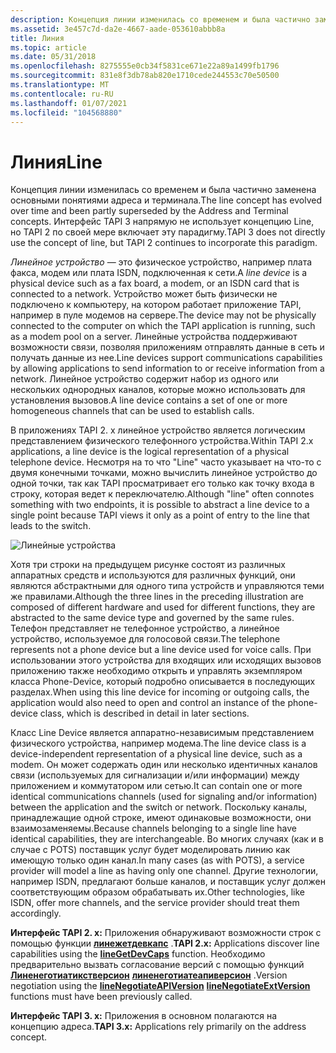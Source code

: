```yaml
---
description: Концепция линии изменилась со временем и была частично заменена основными понятиями адреса и терминала. Интерфейс TAPI 3 напрямую не использует концепцию Line, но TAPI 2 по своей мере включает эту парадигму.
ms.assetid: 3e457c7d-da2e-4667-aade-053610abbb8a
title: Линия
ms.topic: article
ms.date: 05/31/2018
ms.openlocfilehash: 8275555e0cb34f5831ce671e22a89a1499fb1796
ms.sourcegitcommit: 831e8f3db78ab820e1710cede244553c70e50500
ms.translationtype: MT
ms.contentlocale: ru-RU
ms.lasthandoff: 01/07/2021
ms.locfileid: "104568880"
---
```

# <a name="line"></a><span data-ttu-id="b6a6d-104">Линия</span><span class="sxs-lookup"><span data-stu-id="b6a6d-104">Line</span></span>

<span data-ttu-id="b6a6d-105">Концепция линии изменилась со временем и была частично заменена основными понятиями адреса и терминала.</span><span class="sxs-lookup"><span data-stu-id="b6a6d-105">The line concept has evolved over time and been partly superseded by the Address and Terminal concepts.</span></span> <span data-ttu-id="b6a6d-106">Интерфейс TAPI 3 напрямую не использует концепцию Line, но TAPI 2 по своей мере включает эту парадигму.</span><span class="sxs-lookup"><span data-stu-id="b6a6d-106">TAPI 3 does not directly use the concept of line, but TAPI 2 continues to incorporate this paradigm.</span></span>

<span data-ttu-id="b6a6d-107">*Линейное устройство* — это физическое устройство, например плата факса, модем или плата ISDN, подключенная к сети.</span><span class="sxs-lookup"><span data-stu-id="b6a6d-107">A *line device* is a physical device such as a fax board, a modem, or an ISDN card that is connected to a network.</span></span> <span data-ttu-id="b6a6d-108">Устройство может быть физически не подключено к компьютеру, на котором работает приложение TAPI, например в пуле модемов на сервере.</span><span class="sxs-lookup"><span data-stu-id="b6a6d-108">The device may not be physically connected to the computer on which the TAPI application is running, such as a modem pool on a server.</span></span> <span data-ttu-id="b6a6d-109">Линейные устройства поддерживают возможности связи, позволяя приложениям отправлять данные в сеть и получать данные из нее.</span><span class="sxs-lookup"><span data-stu-id="b6a6d-109">Line devices support communications capabilities by allowing applications to send information to or receive information from a network.</span></span> <span data-ttu-id="b6a6d-110">Линейное устройство содержит набор из одного или нескольких однородных каналов, которые можно использовать для установления вызовов.</span><span class="sxs-lookup"><span data-stu-id="b6a6d-110">A line device contains a set of one or more homogeneous channels that can be used to establish calls.</span></span>

<span data-ttu-id="b6a6d-111">В приложениях TAPI 2. x линейное устройство является логическим представлением физического телефонного устройства.</span><span class="sxs-lookup"><span data-stu-id="b6a6d-111">Within TAPI 2.x applications, a line device is the logical representation of a physical telephone device.</span></span> <span data-ttu-id="b6a6d-112">Несмотря на то что "Line" часто указывает на что-то с двумя конечными точками, можно вычислить линейное устройство до одной точки, так как TAPI просматривает его только как точку входа в строку, которая ведет к переключателю.</span><span class="sxs-lookup"><span data-stu-id="b6a6d-112">Although "line" often connotes something with two endpoints, it is possible to abstract a line device to a single point because TAPI views it only as a point of entry to the line that leads to the switch.</span></span>

![Линейные устройства](images/ch0501.png)

<span data-ttu-id="b6a6d-114">Хотя три строки на предыдущем рисунке состоят из различных аппаратных средств и используются для различных функций, они являются абстрактными для одного типа устройств и управляются теми же правилами.</span><span class="sxs-lookup"><span data-stu-id="b6a6d-114">Although the three lines in the preceding illustration are composed of different hardware and used for different functions, they are abstracted to the same device type and governed by the same rules.</span></span> <span data-ttu-id="b6a6d-115">Телефон представляет не телефонное устройство, а линейное устройство, используемое для голосовой связи.</span><span class="sxs-lookup"><span data-stu-id="b6a6d-115">The telephone represents not a phone device but a line device used for voice calls.</span></span> <span data-ttu-id="b6a6d-116">При использовании этого устройства для входящих или исходящих вызовов приложению также необходимо открыть и управлять экземпляром класса Phone-Device, который подробно описывается в последующих разделах.</span><span class="sxs-lookup"><span data-stu-id="b6a6d-116">When using this line device for incoming or outgoing calls, the application would also need to open and control an instance of the phone-device class, which is described in detail in later sections.</span></span>

<span data-ttu-id="b6a6d-117">Класс Line Device является аппаратно-независимым представлением физического устройства, например модема.</span><span class="sxs-lookup"><span data-stu-id="b6a6d-117">The line device class is a device-independent representation of a physical line device, such as a modem.</span></span> <span data-ttu-id="b6a6d-118">Он может содержать один или несколько идентичных каналов связи (используемых для сигнализации и/или информации) между приложением и коммутатором или сетью.</span><span class="sxs-lookup"><span data-stu-id="b6a6d-118">It can contain one or more identical communications channels (used for signaling and/or information) between the application and the switch or network.</span></span> <span data-ttu-id="b6a6d-119">Поскольку каналы, принадлежащие одной строке, имеют одинаковые возможности, они взаимозаменяемы.</span><span class="sxs-lookup"><span data-stu-id="b6a6d-119">Because channels belonging to a single line have identical capabilities, they are interchangeable.</span></span> <span data-ttu-id="b6a6d-120">Во многих случаях (как и в случае с POTS) поставщик услуг будет моделировать линию как имеющую только один канал.</span><span class="sxs-lookup"><span data-stu-id="b6a6d-120">In many cases (as with POTS), a service provider will model a line as having only one channel.</span></span> <span data-ttu-id="b6a6d-121">Другие технологии, например ISDN, предлагают больше каналов, и поставщик услуг должен соответствующим образом обрабатывать их.</span><span class="sxs-lookup"><span data-stu-id="b6a6d-121">Other technologies, like ISDN, offer more channels, and the service provider should treat them accordingly.</span></span>

<span data-ttu-id="b6a6d-122">**Интерфейс TAPI 2. x:** Приложения обнаруживают возможности строк с помощью функции [**линежетдевкапс**](/windows/win32/api/tapi/nf-tapi-linegetdevcaps) .</span><span class="sxs-lookup"><span data-stu-id="b6a6d-122">**TAPI 2.x:** Applications discover line capabilities using the [**lineGetDevCaps**](/windows/win32/api/tapi/nf-tapi-linegetdevcaps) function.</span></span> <span data-ttu-id="b6a6d-123">Необходимо предварительно вызвать согласование версий с помощью функций [**Линенеготиатикстверсион**](/windows/win32/api/tapi/nf-tapi-linenegotiateextversion) [**линенеготиатеапиверсион**](/windows/win32/api/tapi/nf-tapi-linenegotiateapiversion) .</span><span class="sxs-lookup"><span data-stu-id="b6a6d-123">Version negotiation using the [**lineNegotiateAPIVersion**](/windows/win32/api/tapi/nf-tapi-linenegotiateapiversion) [**lineNegotiateExtVersion**](/windows/win32/api/tapi/nf-tapi-linenegotiateextversion) functions must have been previously called.</span></span>

<span data-ttu-id="b6a6d-124">**Интерфейс TAPI 3. x:** Приложения в основном полагаются на концепцию адреса.</span><span class="sxs-lookup"><span data-stu-id="b6a6d-124">**TAPI 3.x:** Applications rely primarily on the address concept.</span></span>

 

 
